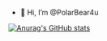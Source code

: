 - 👋 Hi, I’m @PolarBear4u

[![Anurag's GitHub stats](https://github-readme-stats.vercel.app/api?username=PolarBear4u&count_private=true)](https://github.com/anuraghazra/github-readme-stats)
<!---
- 👀 I’m interested in ...
- 🌱 I’m currently learning ...
- 💞️ I’m looking to collaborate on ...
- 📫 How to reach me ...
--->

<!---
PolarBear4u/PolarBear4u is a ✨ special ✨ repository because its `README.md` (this file) appears on your GitHub profile.
You can click the Preview link to take a look at your changes.
--->
